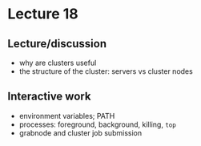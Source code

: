 # Lecture 18

## Lecture/discussion

* why are clusters useful
* the structure of the cluster: servers vs cluster nodes


## Interactive work

* environment variables; PATH
* processes: foreground, background, killing, `top`
* grabnode and cluster job submission

